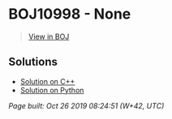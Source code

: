 # BOJ10998 - None

> [View in BOJ](https://www.acmicpc.net/problem/10998)

## Solutions
- [Solution on C++](10998-AxB.cpp)
- [Solution on Python](10998.py)


_Page built: Oct 26 2019 08:24:51 (W+42, UTC)_
